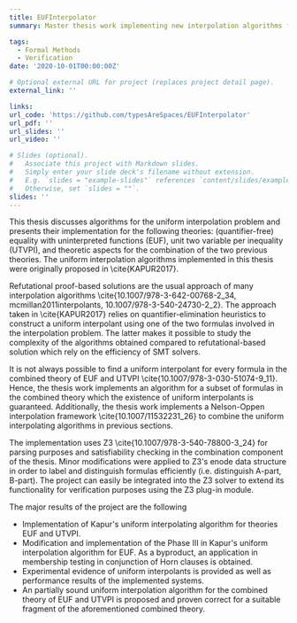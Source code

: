 ```yaml
---
title: EUFInterpolator
summary: Master thesis work implementing new interpolation algorithms for the theory of equality and uninterpreted functions (EUF), octagonal formulas, and its combination.

tags:
  - Formal Methods
  - Verification
date: '2020-10-01T00:00:00Z'

# Optional external URL for project (replaces project detail page).
external_link: ''

links:
url_code: 'https://github.com/typesAreSpaces/EUFInterpolator'
url_pdf: ''
url_slides: ''
url_video: ''

# Slides (optional).
#   Associate this project with Markdown slides.
#   Simply enter your slide deck's filename without extension.
#   E.g. `slides = "example-slides"` references `content/slides/example-slides.md`.
#   Otherwise, set `slides = ""`.
slides: ''
---
```


This thesis discusses algorithms for the uniform interpolation problem and presents their implementation for the following theories: (quantifier-free) equality with uninterpreted
functions (EUF), unit two variable per 
inequality (UTVPI), and theoretic aspects for the 
combination of the two previous theories. 
The uniform interpolation algorithms implemented in this thesis were 
originally proposed in \cite{KAPUR2017}. 

Refutational proof-based solutions are the usual approach 
of many interpolation algorithms 
\cite{10.1007/978-3-642-00768-2_34, mcmillan2011interpolants, 10.1007/978-3-540-24730-2_2}. 
The approach taken in \cite{KAPUR2017} relies on quantifier-elimination heuristics 
to construct a uniform interpolant using one of the two formulas involved 
in the interpolation problem. The latter makes it 
possible to study the complexity 
of the algorithms obtained compared to refutational-based
solution which rely on the efficiency of 
SMT solvers.

It is not always possible to find a
uniform interpolant for every formula in 
the combined theory of EUF and UTVPI 
\cite{10.1007/978-3-030-51074-9_11}.
Hence, the thesis work implements an
algorithm for a subset of formulas in 
the combined theory which
the existence of uniform interpolants
is guaranteed.
Additionally, the thesis work implements
a Nelson-Oppen interpolation framework 
\cite{10.1007/11532231_26}
to combine the uniform 
interpolating
algorithms in previous sections.

The implementation uses Z3 
\cite{10.1007/978-3-540-78800-3_24} 
for parsing purposes and 
satisfiability checking in 
the combination component of the 
thesis. Minor modifications were applied 
to Z3's enode data structure 
in order to label and distinguish formulas 
efficiently (i.e. distinguish 
A-part, B-part). The project can easily be 
integrated into the Z3 solver 
to extend its functionality for 
verification purposes using the Z3 
plug-in module. 

The major results of the project are the 
following
- Implementation of Kapur's uniform interpolating algorithm for theories EUF and UTVPI.
- Modification and implementation 
of the Phase III in Kapur's
uniform interpolation algorithm for EUF. As
a byproduct, an application in 
membership testing in conjunction of Horn 
clauses is obtained.
- Experimental evidence
of uniform interpolants is provided as
well as performance results of the 
implemented systems.
- An partially sound uniform interpolation 
algorithm for the combined theory of EUF and UTVPI
is proposed and proven correct for a suitable 
fragment of the aforementioned combined theory.
